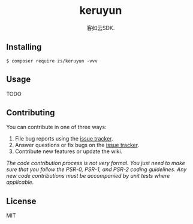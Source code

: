 <h1 align="center"> keruyun </h1>

<p align="center"> 客如云SDK.</p>


## Installing

```shell
$ composer require zs/keruyun -vvv
```

## Usage

TODO

## Contributing

You can contribute in one of three ways:

1. File bug reports using the [issue tracker](https://github.com/zs/keruyun/issues).
2. Answer questions or fix bugs on the [issue tracker](https://github.com/zs/keruyun/issues).
3. Contribute new features or update the wiki.

_The code contribution process is not very formal. You just need to make sure that you follow the PSR-0, PSR-1, and PSR-2 coding guidelines. Any new code contributions must be accompanied by unit tests where applicable._

## License

MIT